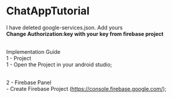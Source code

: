 # ChatAppTutorial

I have deleted google-services.json. Add yours
<br><b> Change Authorization:key with your key from firebase project</b>

<br>Implementation Guide 
<br>1 - Project
<br>1 - Open the Project in your android studio;

<br>2 - Firebase Panel
<br>- Create Firebase Project (https://console.firebase.google.com/);
